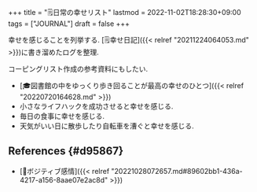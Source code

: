 +++
title = "🗒日常の幸せリスト"
lastmod = 2022-11-02T18:28:30+09:00
tags = ["JOURNAL"]
draft = false
+++

幸せを感じることを列挙する. [🗒幸せ日記]({{< relref "20211224064053.md" >}})に書き溜めたログを整理.

コーピングリスト作成の参考資料にもしたい.

-   [🎓図書館の中をゆっくり歩き回ることが最高の幸せのひとつ]({{< relref "20220720164628.md" >}})
-   小さなライフハックを成功させると幸せを感じる.
-   毎日の食事に幸せを感じる.
-   天気がいい日に散歩したり自転車を漕ぐと幸せを感じる.


## References {#d95867}

-   [📝ボジティブ感情]({{< relref "20221028072657.md#89602bb1-436a-4217-a156-8aae07e2ac8d" >}})

